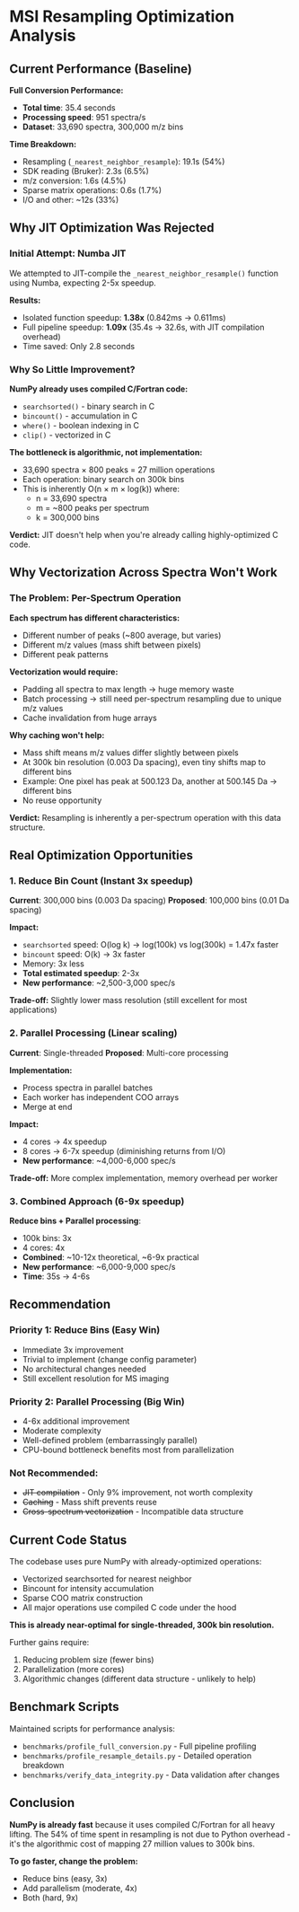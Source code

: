# MSI Resampling Optimization Analysis

## Current Performance (Baseline)

**Full Conversion Performance:**
- **Total time**: 35.4 seconds
- **Processing speed**: 951 spectra/s
- **Dataset**: 33,690 spectra, 300,000 m/z bins

**Time Breakdown:**
- Resampling (`_nearest_neighbor_resample`): 19.1s (54%)
- SDK reading (Bruker): 2.3s (6.5%)
- m/z conversion: 1.6s (4.5%)
- Sparse matrix operations: 0.6s (1.7%)
- I/O and other: ~12s (33%)

## Why JIT Optimization Was Rejected

### Initial Attempt: Numba JIT
We attempted to JIT-compile the `_nearest_neighbor_resample()` function using Numba, expecting 2-5x speedup.

**Results:**
- Isolated function speedup: **1.38x** (0.842ms → 0.611ms)
- Full pipeline speedup: **1.09x** (35.4s → 32.6s, with JIT compilation overhead)
- Time saved: Only 2.8 seconds

### Why So Little Improvement?

**NumPy already uses compiled C/Fortran code:**
- `searchsorted()` - binary search in C
- `bincount()` - accumulation in C
- `where()` - boolean indexing in C
- `clip()` - vectorized in C

**The bottleneck is algorithmic, not implementation:**
- 33,690 spectra × 800 peaks = 27 million operations
- Each operation: binary search on 300k bins
- This is inherently O(n × m × log(k)) where:
  - n = 33,690 spectra
  - m = ~800 peaks per spectrum
  - k = 300,000 bins

**Verdict:** JIT doesn't help when you're already calling highly-optimized C code.

## Why Vectorization Across Spectra Won't Work

### The Problem: Per-Spectrum Operation

**Each spectrum has different characteristics:**
- Different number of peaks (~800 average, but varies)
- Different m/z values (mass shift between pixels)
- Different peak patterns

**Vectorization would require:**
- Padding all spectra to max length → huge memory waste
- Batch processing → still need per-spectrum resampling due to unique m/z values
- Cache invalidation from huge arrays

**Why caching won't help:**
- Mass shift means m/z values differ slightly between pixels
- At 300k bin resolution (0.003 Da spacing), even tiny shifts map to different bins
- Example: One pixel has peak at 500.123 Da, another at 500.145 Da → different bins
- No reuse opportunity

**Verdict:** Resampling is inherently a per-spectrum operation with this data structure.

## Real Optimization Opportunities

### 1. Reduce Bin Count (Instant 3x speedup)
**Current**: 300,000 bins (0.003 Da spacing)
**Proposed**: 100,000 bins (0.01 Da spacing)

**Impact:**
- `searchsorted` speed: O(log k) → log(100k) vs log(300k) = 1.47x faster
- `bincount` speed: O(k) → 3x faster
- Memory: 3x less
- **Total estimated speedup**: 2-3x
- **New performance**: ~2,500-3,000 spec/s

**Trade-off:** Slightly lower mass resolution (still excellent for most applications)

### 2. Parallel Processing (Linear scaling)
**Current**: Single-threaded
**Proposed**: Multi-core processing

**Implementation:**
- Process spectra in parallel batches
- Each worker has independent COO arrays
- Merge at end

**Impact:**
- 4 cores → 4x speedup
- 8 cores → 6-7x speedup (diminishing returns from I/O)
- **New performance**: ~4,000-6,000 spec/s

**Trade-off:** More complex implementation, memory overhead per worker

### 3. Combined Approach (6-9x speedup)
**Reduce bins + Parallel processing**:
- 100k bins: 3x
- 4 cores: 4x
- **Combined**: ~10-12x theoretical, ~6-9x practical
- **New performance**: ~6,000-9,000 spec/s
- **Time**: 35s → 4-6s

## Recommendation

### Priority 1: Reduce Bins (Easy Win)
- Immediate 3x improvement
- Trivial to implement (change config parameter)
- No architectural changes needed
- Still excellent resolution for MS imaging

### Priority 2: Parallel Processing (Big Win)
- 4-6x additional improvement
- Moderate complexity
- Well-defined problem (embarrassingly parallel)
- CPU-bound bottleneck benefits most from parallelization

### Not Recommended:
- ~~JIT compilation~~ - Only 9% improvement, not worth complexity
- ~~Caching~~ - Mass shift prevents reuse
- ~~Cross-spectrum vectorization~~ - Incompatible data structure

## Current Code Status

The codebase uses pure NumPy with already-optimized operations:
- Vectorized searchsorted for nearest neighbor
- Bincount for intensity accumulation
- Sparse COO matrix construction
- All major operations use compiled C code under the hood

**This is already near-optimal for single-threaded, 300k bin resolution.**

Further gains require:
1. Reducing problem size (fewer bins)
2. Parallelization (more cores)
3. Algorithmic changes (different data structure - unlikely to help)

## Benchmark Scripts

Maintained scripts for performance analysis:
- `benchmarks/profile_full_conversion.py` - Full pipeline profiling
- `benchmarks/profile_resample_details.py` - Detailed operation breakdown
- `benchmarks/verify_data_integrity.py` - Data validation after changes

## Conclusion

**NumPy is already fast** because it uses compiled C/Fortran for all heavy lifting. The 54% of time spent in resampling is not due to Python overhead - it's the algorithmic cost of mapping 27 million values to 300k bins.

**To go faster, change the problem:**
- Reduce bins (easy, 3x)
- Add parallelism (moderate, 4x)
- Both (hard, 9x)
